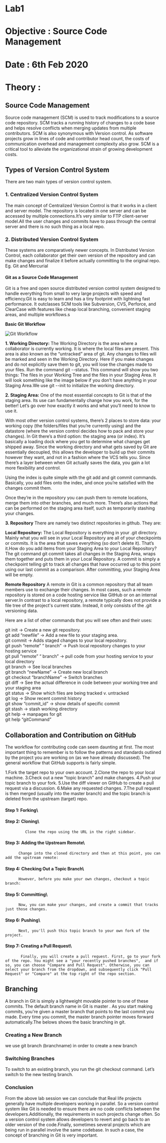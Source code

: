 # **Lab1**
# **Objective : Source Code Management**
# **Date : 6th Feb 2020**

# **Theory :**
 
## **Source Code Management**
Source code management (SCM) is used to track modifications to a source code repository. SCM tracks a running history of changes to a code base and helps resolve conflicts when merging updates from multiple contributors. SCM is also synonymous with Version control.
As software projects grow in lines of code and contributor head count, the costs of communication overhead and management complexity also grow. SCM is a critical tool to alleviate the organizational strain of growing development costs.

## **Types of Version Control System**
There are two main types of version control system.

### 1. Centralized Version Control System
The main concept of Centralized Version Control is that it works in a client and server model. The repository is located in one server and can be accessed by multiple connections.It’s very similar to FTP client-server model.All the user changes and commits have to pass through the central server and there is no such thing as a local repo. 

### 2. Distributed Version Control System
These systems are comparatively newer concepts. In Distributed Version Control, each collaborator get their own version of the repository and can make changes and finalize it before actually committing to the original repo. Eg. Git and Mercurial

#### **Git as a Source Code Management**
Git is a free and open source distributed version control system designed to handle everything from small to very large projects with speed and efficiency.Git is easy to learn and has a tiny footprint with lightning fast performance. It outclasses SCM tools like Subversion, CVS, Perforce, and ClearCase with features like cheap local branching, convenient staging areas, and multiple workflows.s

**Basic Git Workflow**

![Git Worlkflow](https://github.com/bibekb11/EADLAB/blob/master/Lab1/gitworkflow.png)

**1. Working Directory:**
The Working Directory is the area where a collaborator is currently working. It is where the local files are present. This area is also known as the “untracked” area of git. Any changes to files will be marked and seen in the Working Directory. Here if you make changes and do not explicitly save them to git, you will lose the changes made to your files. Run the command git --status. This command will show you two things: The files in your Working Tree and the files in your Staging Area. It will look something like the image below if you don’t have anything in your Staging Area.We use git --init to initialize the working directory.

**2. Staging Area:**
One of the most essential concepts to Git is that of the staging area. Its use can fundamentally change how you work, for the better! Let’s go over how exactly it works and what you’ll need to know to use it.

With most other version control systems, there’s 2 places to store data: your working copy (the folders/files that you’re currently using) and the datastore (where the version control decides how to pack and store your changes). In Git there’s a third option: the staging area (or index). It’s basically a loading dock where you get to determine what changes get shipped away.
Since the working directory and what gets saved by Git are essentially decoupled, this allows the developer to build up their commits however they want, and not in a fashion where the VCS tells you. Since there’s a layer between when Git actually saves the data, you gain a lot more flexibility and control.

Using the index is quite simple with the git add and git commit commands. Basically, you add files onto the index, and once you’re satisfied with the changes commit them.

Once they’re in the repository you can push them to remote locations, merge them into other branches, and much more. There’s also actions that can be performed on the staging area itself, such as temporarily stashing your changes.

**3. Repository**
There are namely two distinct repositories in github. They are:

**Local Repository:**
The Local Repository is everything in your .git directory. Mainly what you will see in your Local Repository are all of your checkpoints or commits. It is the area that saves everything (so don’t delete it). That’s it.How do you add items from your Staging Area to your Local Repository? The git command git commit takes all changes in the Staging Area, wraps them together and puts them in your Local Repository. A commit is simply a checkpoint telling git to track all changes that have occurred up to this point using our last commit as a comparison. After committing, your Staging Area will be empty.

**Remote Repository**
A remote in Git is a common repository that all team members use to exchange their changes. In most cases, such a remote repository is stored on a code hosting service like GitHub or on an internal server.In contrast to a local repository, a remote typically does not provide a file tree of the project's current state. Instead, it only consists of the .git versioning data.

Here are a list of other commands that you will see often and their uses:

git init → Create a new git repository.\
git add “newfile” → Add a new file to your staging area.\
git commit → Adds staged changes to your local repository.\
git push “remote” “ branch” → Push local repository changes to your hosting service\
git pull “remote” “ branch” → pull code from your hosting service to your local directory\
git branch → See local branches\
git branch “newName” → Create new local branch\
git checkout “branchName” → Switch branches\
git diff → See the actual difference in code between your working tree and your staging area\
git status → Show which files are being tracked v. untracked\
git log → Show recent commit history\
git show “commit_id” → show details of specific commit\
git stash → stash working directory\
git help → manpages for git\
git help “gitCommand”

## **Collaboration and Contribution on GitHub**

The workflow for contributing code can seem daunting at first. The most important thing to remember is to follow the patterns and standards outlined by the project you are working on (as we have already discussed). The general workflow that GitHub supports is fairly simple.

1.Fork the target repo to your own account.
2.Clone the repo to your local machine.
3.Check out a new "topic branch" and make changes.
4.Push your topic branch to your fork.
5.Use the diff viewer on GitHub to create a pull request via a discussion.
6.Make any requested changes.
7.The pull request is then merged (usually into the master branch) and the topic branch is deleted from the upstream (target) repo.

#### Step 1: Forking\
#### Step 2: Cloning\
             Clone the repo using the URL in the right sidebar.
#### Step 3: Adding the Upstream Remote\
          Change into the cloned directory and then at this point, you can add the upstream remote:
#### Step 4: Checking Out a Topic Branch\
          However, before you make your own changes, checkout a topic branch:
#### Step 5: Committing\
          Now, you can make your changes, and create a commit that tracks just those changes.
#### Step 6: Pushing\
          Next, you'll push this topic branch to your own fork of the project.
#### Step 7: Creating a Pull Request\
           Finally, you will create a pull request. First, go to your fork of the repo. You might see a "your recently pushed branches",  and if so, you can choose "Compare and Pull Request". Otherwise, you can select your branch from the dropdown, and subsequently click "Pull Request" or "Compare" at the top right of the repo section.
           
 ## **Branching**
A branch in Git is simply a lightweight movable pointer to one of these commits. The default branch name in Git is master . As you start making commits, you're given a master branch that points to the last commit you made. Every time you commit, the master branch pointer moves forward automatically.The belows shows the basic branching in git.

### Creating a New Branch
we use git branch (branchname) in order to create a new branch

### Switching Branches
To switch to an existing branch, you run the git checkout command. Let’s switch to the new testing branch.
 

### **Conclusion**


From the above lab session we can conclude that Real life projects generally have multiple developers working in parallel. So a version control system like Git is needed to ensure there are no code conflicts between the developers.Additionally, the requirements in such projects change often. So a version control system allows developers to revert and go back to an older version of the code.Finally, sometimes several projects which are being run in parallel involve the same codebase. In such a case, the concept of branching in Git is very important.
